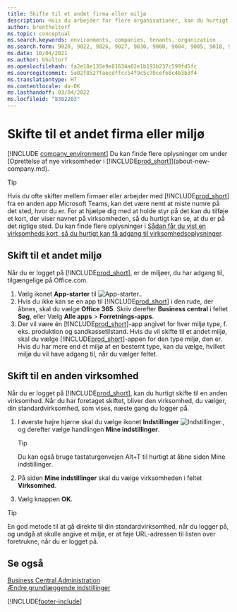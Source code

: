 ```yaml
---
title: Skifte til et andet firma eller miljø
description: Hvis du arbejder for flere organisationer, kan du hurtigt skifte mellem miljøerne og virksomhederne.
author: brentholtorf
ms.topic: conceptual
ms.search.keywords: environments, companies, tenants, organization
ms.search.form: 9020, 9022, 9026, 9027, 9030, 9000, 9004, 9005, 9018, 9006, 9007, 9010, 9016, 9017
ms.date: 10/04/2021
ms.author: bholtorf
ms.openlocfilehash: fa2e18e135e9e81634a02e1b193b237c599fd5fc
ms.sourcegitcommit: 5a02f8527faecdffcc54f9c5c70cefe8c4b3b3f4
ms.translationtype: HT
ms.contentlocale: da-DK
ms.lasthandoff: 03/04/2022
ms.locfileid: "8382203"
---
```

# <a name="switching-to-another-company-or-environment"></a>Skifte til et andet firma eller miljø

[!INCLUDE [company_environment](includes/company_environment.md)] Du kan finde flere oplysninger om under [Oprettelse af nye virksomheder i [!INCLUDE[prod_short](includes/prod_short.md)]](about-new-company.md).  

> [!TIP]
> Hvis du ofte skifter mellem firmaer eller arbejder med [!INCLUDE[prod_short](includes/prod_short.md)] fra en anden app Microsoft Teams, kan det være nemt at miste numre på det sted, hvor du er. For at hjælpe dig med at holde styr på det kan du tilføje et kort, der viser navnet på virksomheden, så du hurtigt kan se, at du er på det rigtige sted. Du kan finde flere oplysninger i [Sådan får du vist en virksomheds kort, så du hurtigt kan få adgang til virksomhedsoplysninger](ui-change-basic-settings.md#badge).

## <a name="switch-to-another-environment"></a>Skift til et andet miljø

Når du er logget på [!INCLUDE[prod_short](includes/prod_short.md)], er de miljøer, du har adgang til, tilgængelige på Office.com. 

1. Vælg ikonet **App-starter** til ![App-starter.](media/app-launcher-icon.png "Appstarteren giver adgang til flere funktioner").
2. Hvis du ikke kan se en app til [!INCLUDE[prod_short](includes/prod_short.md)] i den rude, der åbnes, skal du vælge **Office 365**. Skriv derefter **Business central** i feltet **Søg**, eller Vælg **Alle apps** > **Forretnings-apps**.   
3. Der vil være én [!INCLUDE[prod_short](includes/prod_short.md)]-app angivet for hver miljø type, f. eks. produktion og sandkassetilstand. Hvis du vil skifte til et andet miljø, skal du vælge [!INCLUDE[prod_short](includes/prod_short.md)]-appen for den type miljø, den er. Hvis du har mere end ét miljø af en bestemt type, kan du vælge, hvilket miljø du vil have adgang til, når du vælger feltet.

<!--
The following image shows tiles for accessing production and sandbox environments on the Dynamics 365 Home page.

:::image type="content" source="media/app-picker-environments.png" alt-text="The Dynamics 365 Home page showing production and sandbox environments.":::
-->
## <a name="switch-to-another-company"></a>Skift til en anden virksomhed

Når du er logget på [!INCLUDE[prod_short](includes/prod_short.md)], kan du hurtigt skifte til en anden virksomhed. Når du har foretaget skiftet, bliver den virksomhed, du vælger, din standardvirksomhed, som vises, næste gang du logger på.

1. I øverste højre hjørne skal du vælge ikonet **Indstillinger** ![Indstillinger.](media/ui-experience/settings_icon_small.png "Ikonet Indstillinger for rollecenter"), og derefter vælge handlingen **Mine indstillinger**.

    > [!TIP]
    > Du kan også bruge tastaturgenvejen Alt+T til hurtigt at åbne siden Mine indstillinger.

2. På siden **Mine indstillinger** skal du vælge virksomheden i feltet **Virksomhed**.  
3. Vælg knappen **OK**.

> [!TIP]
> En god metode til at gå direkte til din standardvirksomhed, når du logger på, og undgå at skulle angive et miljø, er at føje URL-adressen til listen over foretrukne, når du er logget på.

## <a name="see-also"></a>Se også

[Business Central Administration](/dynamics365/business-central/dev-itpro/administration/tenant-admin-center)  
[Ændre grundlæggende indstillinger](ui-change-basic-settings.md)  


[!INCLUDE[footer-include](includes/footer-banner.md)]